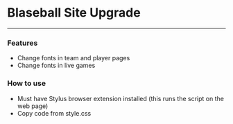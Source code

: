 # Blaseball Site Upgrade
---
### Features
- Change fonts in team and player pages
- Change fonts in live games

### How to use
- Must have Stylus browser extension installed (this runs the script on the web page)
- Copy code from style.css
